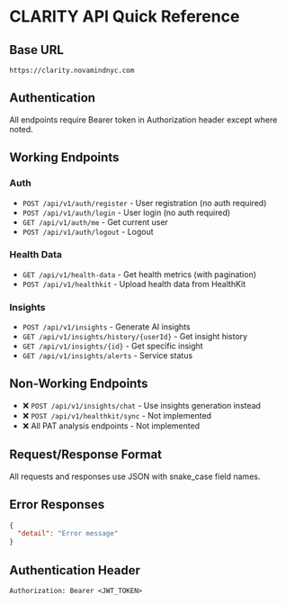 # CLARITY API Quick Reference

## Base URL
`https://clarity.novamindnyc.com`

## Authentication
All endpoints require Bearer token in Authorization header except where noted.

## Working Endpoints

### Auth
- `POST /api/v1/auth/register` - User registration (no auth required)
- `POST /api/v1/auth/login` - User login (no auth required)  
- `GET /api/v1/auth/me` - Get current user
- `POST /api/v1/auth/logout` - Logout

### Health Data
- `GET /api/v1/health-data` - Get health metrics (with pagination)
- `POST /api/v1/healthkit` - Upload health data from HealthKit

### Insights
- `POST /api/v1/insights` - Generate AI insights
- `GET /api/v1/insights/history/{userId}` - Get insight history
- `GET /api/v1/insights/{id}` - Get specific insight
- `GET /api/v1/insights/alerts` - Service status

## Non-Working Endpoints
- ❌ `POST /api/v1/insights/chat` - Use insights generation instead
- ❌ `POST /api/v1/healthkit/sync` - Not implemented
- ❌ All PAT analysis endpoints - Not implemented

## Request/Response Format
All requests and responses use JSON with snake_case field names.

## Error Responses
```json
{
  "detail": "Error message"
}
```

## Authentication Header
```
Authorization: Bearer <JWT_TOKEN>
```
